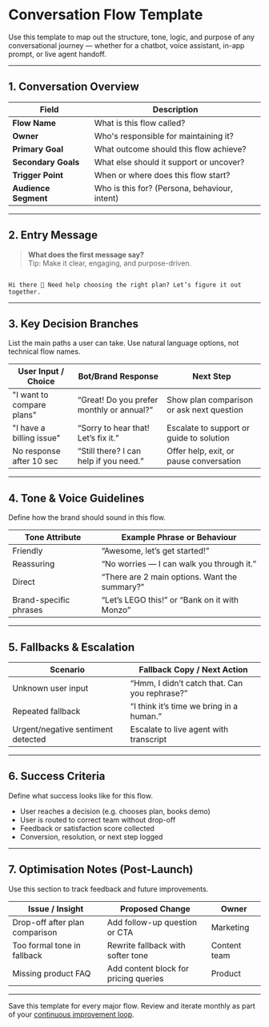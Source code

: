 # Conversation Flow Template

Use this template to map out the structure, tone, logic, and purpose of any conversational journey — whether for a chatbot, voice assistant, in-app prompt, or live agent handoff.

---

## 1. Conversation Overview

| Field                 | Description                                      |
|-----------------------|--------------------------------------------------|
| **Flow Name**         | What is this flow called?                        |
| **Owner**             | Who's responsible for maintaining it?            |
| **Primary Goal**      | What outcome should this flow achieve?           |
| **Secondary Goals**   | What else should it support or uncover?          |
| **Trigger Point**     | When or where does this flow start?              |
| **Audience Segment**  | Who is this for? (Persona, behaviour, intent)    |

---

## 2. Entry Message

> **What does the first message say?**  
> Tip: Make it clear, engaging, and purpose-driven.

```

Hi there 👋 Need help choosing the right plan? Let’s figure it out together.

```

---

## 3. Key Decision Branches

List the main paths a user can take. Use natural language options, not technical flow names.

| User Input / Choice         | Bot/Brand Response                     | Next Step                                  |
|-----------------------------|----------------------------------------|---------------------------------------------|
| "I want to compare plans"   | “Great! Do you prefer monthly or annual?” | Show plan comparison or ask next question   |
| "I have a billing issue"    | “Sorry to hear that! Let’s fix it.”    | Escalate to support or guide to solution    |
| No response after 10 sec    | “Still there? I can help if you need.” | Offer help, exit, or pause conversation     |

---

## 4. Tone & Voice Guidelines

Define how the brand should sound in this flow.

| Tone Attribute    | Example Phrase or Behaviour                     |
|-------------------|--------------------------------------------------|
| Friendly          | “Awesome, let’s get started!”                    |
| Reassuring        | “No worries — I can walk you through it.”       |
| Direct            | “There are 2 main options. Want the summary?”    |
| Brand-specific phrases | “Let’s LEGO this!” or “Bank on it with Monzo” |

---

## 5. Fallbacks & Escalation

| Scenario                            | Fallback Copy / Next Action              |
|-------------------------------------|------------------------------------------|
| Unknown user input                  | “Hmm, I didn’t catch that. Can you rephrase?” |
| Repeated fallback                   | “I think it’s time we bring in a human.” |
| Urgent/negative sentiment detected  | Escalate to live agent with transcript   |

---

## 6. Success Criteria

Define what success looks like for this flow.

- User reaches a decision (e.g. chooses plan, books demo)  
- User is routed to correct team without drop-off  
- Feedback or satisfaction score collected  
- Conversion, resolution, or next step logged

---

## 7. Optimisation Notes (Post-Launch)

Use this section to track feedback and future improvements.

| Issue / Insight                  | Proposed Change                        | Owner        |
|----------------------------------|----------------------------------------|--------------|
| Drop-off after plan comparison   | Add follow-up question or CTA          | Marketing    |
| Too formal tone in fallback      | Rewrite fallback with softer tone      | Content team |
| Missing product FAQ              | Add content block for pricing queries  | Product      |

---

Save this template for every major flow. Review and iterate monthly as part of your [continuous improvement loop](../part4/continuous-improvement.md).
